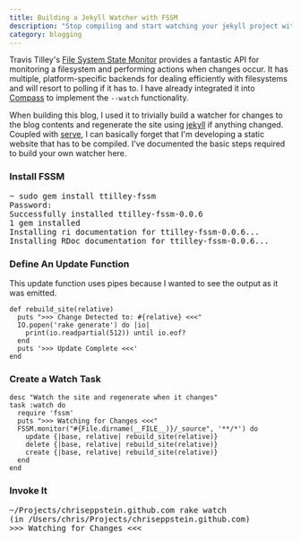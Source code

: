 ```yaml
---
title: Building a Jekyll Watcher with FSSM
description: "Stop compiling and start watching your jekyll project with FSSM."
category: blogging
---
```

Travis Tilley's [File System State Monitor][fssm] provides a fantastic API for monitoring a filesystem and
performing actions when changes occur. It has multiple, platform-specific backends for dealing efficiently
with filesystems and will resort to polling if it has to. I have already integrated it into [Compass][compass]
to implement the `--watch` functionality.

When building this blog, I used it to trivially build a watcher for changes to the blog contents and
regenerate the site using [jekyll][jekyll] if anything changed. Coupled with [serve][serve], I can
basically forget that I'm developing a static website that has to be compiled. I've documented the basic
steps required to build your own watcher here.

### Install FSSM

<pre class="console window"><span class="prompt">~</span> <span class="stdin">sudo gem install ttilley-fssm</span>
<span class="stdout">Password:
Successfully installed ttilley-fssm-0.0.6
1 gem installed
Installing ri documentation for ttilley-fssm-0.0.6...
Installing RDoc documentation for ttilley-fssm-0.0.6...</span>
</pre>

### Define An Update Function

This update function uses pipes because I wanted to see the output as it was emitted.

<div class="editor window">
<pre><code class="ruby">def rebuild_site(relative)
  puts ">>> Change Detected to: #{relative} <<<"
  IO.popen('rake generate') do |io|
    print(io.readpartial(512)) until io.eof?
  end
  puts '>>> Update Complete <<<'
end</code></pre>
</div>

### Create a Watch Task

<div class="editor window">
<pre><code class="ruby">desc "Watch the site and regenerate when it changes"
task :watch do
  require 'fssm'
  puts ">>> Watching for Changes <<<"
  FSSM.monitor("#{File.dirname(__FILE__)}/_source", '**/*') do
    update {|base, relative| rebuild_site(relative)}
    delete {|base, relative| rebuild_site(relative)}
    create {|base, relative| rebuild_site(relative)}
  end
end</code></pre>
</div>


### Invoke It

<pre class="console window"><span class="prompt">~/Projects/chriseppstein.github.com</span> <span class="stdin">rake watch</span>
<span class="stdout">(in /Users/chris/Projects/chriseppstein.github.com)
>>> Watching for Changes &lt;&lt;&lt;</span>
</pre>

[fssm]: http://github.com/ttilley/fssm/tree/master
[jekyll]: http://github.com/mojombo/jekyll/tree/master
[serve]: http://github.com/jlong/serve/tree/master
[compass]: http://github.com/chriseppstein/compass/tree/master




